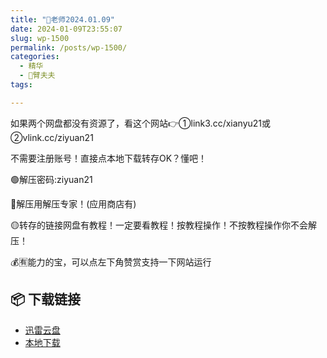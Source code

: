 ```yaml
---
title: "🌸老师2024.01.09"
date: 2024-01-09T23:55:07
slug: wp-1500
permalink: /posts/wp-1500/
categories:
  - 精华
  - 🌸臂夫夫
tags:

---
```


如果两个网盘都没有资源了，看这个网站👉①link3.cc/xianyu21或②vlink.cc/ziyuan21

不需要注册账号！直接点本地下载转存OK？懂吧！

🟢解压密码:ziyuan21

🔵解压用解压专家！(应用商店有)

🟡转存的链接网盘有教程！一定要看教程！按教程操作！不按教程操作你不会解压！

💰🈶能力的宝，可以点左下角赞赏支持一下网站运行

## 📦 下载链接
- [迅雷云盘](https://blziyuan21.com/pay-download/1500?key=5c1b9cf489&down_id=0)
- [本地下载](https://blziyuan21.com/pay-download/1500?key=5c1b9cf489&down_id=1)

